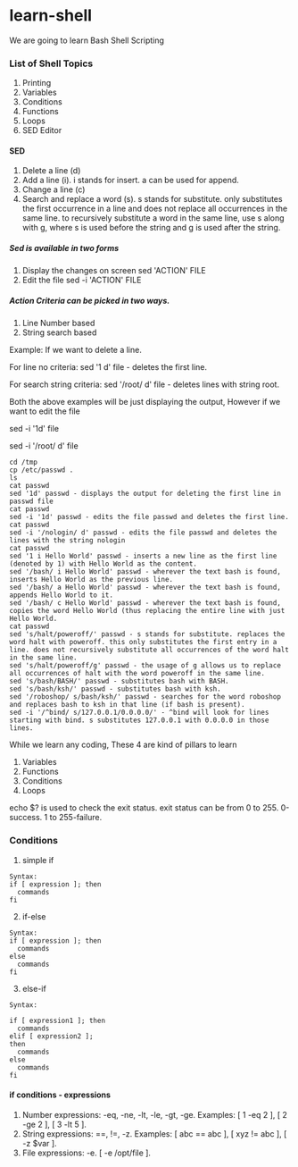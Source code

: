 # learn-shell

We are going to learn Bash Shell Scripting

### List of Shell Topics 


1. Printing 
2. Variables
3. Conditions
4. Functions
5. Loops
6. SED Editor



#### SED 
1. Delete a line (d)
2. Add a  line (i). i stands for insert. a can be used for append.
3. Change a line (c)
4. Search and replace a word (s). s stands for substitute. only substitutes the first occurrence in a line and does not replace all occurrences in the same line. to recursively substitute a word in the same line, use s along with g, where s is used before the string and g is used after the string.

##### Sed is available in two forms
1. Display the changes on screen 
sed 'ACTION' FILE 
2. Edit the file 
sed -i 'ACTION' FILE 

##### Action Criteria can be picked in two ways.
1. Line Number based 
2. String search based

Example: If we want to delete a line.

For line no criteria: sed '1 d' file - deletes the first line.

For search string criteria: sed '/root/ d' file - deletes lines with string root.

Both the above examples will be just displaying the output, However if we want to edit the file 

sed -i '1d' file 

sed -i '/root/ d' file 


```text
cd /tmp
cp /etc/passwd .
ls
cat passwd
sed '1d' passwd - displays the output for deleting the first line in passwd file
cat passwd
sed -i '1d' passwd - edits the file passwd and deletes the first line. 
cat passwd
sed -i '/nologin/ d' passwd - edits the file passwd and deletes the lines with the string nologin
cat passwd
sed '1 i Hello World' passwd - inserts a new line as the first line (denoted by 1) with Hello World as the content.
sed '/bash/ i Hello World' passwd - wherever the text bash is found, inserts Hello World as the previous line. 
sed '/bash/ a Hello World' passwd - wherever the text bash is found, appends Hello World to it. 
sed '/bash/ c Hello World' passwd - wherever the text bash is found, copies the word Hello World (thus replacing the entire line with just Hello World.
cat passwd
sed 's/halt/poweroff/' passwd - s stands for substitute. replaces the word halt with poweroff. this only substitutes the first entry in a line. does not recursively substitute all occurrences of the word halt in the same line. 
sed 's/halt/poweroff/g' passwd - the usage of g allows us to replace all occurrences of halt with the word poweroff in the same line.
sed 's/bash/BASH/' passwd - substitutes bash with BASH.
sed 's/bash/ksh/' passwd - substitutes bash with ksh.
sed '/roboshop/ s/bash/ksh/' passwd - searches for the word roboshop and replaces bash to ksh in that line (if bash is present).
sed -i '/^bind/ s/127.0.0.1/0.0.0.0/' - ^bind will look for lines starting with bind. s substitutes 127.0.0.1 with 0.0.0.0 in those lines.
```


While we learn any coding, These 4 are kind of pillars to learn

1. Variables
2. Functions 
3. Conditions
4. Loops 


echo $? is used to check the exit status. exit status can be from 0 to 255. 0-success. 1 to 255-failure.

### Conditions

1. simple if

```text
Syntax:
if [ expression ]; then 
  commands
fi
```

2. if-else

```text
Syntax:
if [ expression ]; then 
  commands
else
  commands
fi
```

3. else-if

```text
Syntax:

if [ expression1 ]; then 
  commands
elif [ expression2 ];
then 
  commands
else
  commands
fi
```
#### if conditions - expressions

1. Number expressions: -eq, -ne, -lt, -le, -gt, -ge. Examples: [ 1 -eq 2 ], [ 2 -ge 2 ], [ 3 -lt 5 ].
2. String expressions: ==, !=, -z. Examples: [ abc == abc ], [ xyz != abc ], [ -z $var ].
3. File expressions: -e. [ -e /opt/file ].

